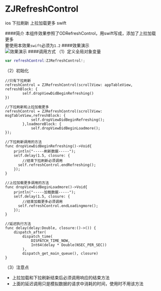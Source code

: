 # ZJRefreshControl
ios 下拉刷新 上拉加载更多 swift

####简介
本组件效果参照了ODRefreshControl，用swift写成，添加了上拉加载更多  
要使用本效果`swift`必须为`1.2`
####效果演示  
![效果演示](https://github.com/psvmc/ZJRefreshControl/raw/master/Images/refresh01.gif)
####调用方式
（1）定义全局对象变量

```swift
var refreshControl:ZJRefreshControl!;
```

（2）初始化


	//只有下拉刷新
	refreshControl = ZJRefreshControl(scrollView: appTableView, refreshBlock: {
            self.dropViewDidBeginRefreshing()
	})
	
	//下拉刷新和上拉加载更多
	refreshControl = ZJRefreshControl(scrollView: msgTableView,refreshBlock: {
                self.dropViewDidBeginRefreshing();
            },loadmoreBlock: {
                self.dropViewDidBeginLoadmore();
	});
	
	//下拉刷新调用的方法
	func dropViewDidBeginRefreshing()->Void{
        println("-----刷新数据-----");
        self.delay(1.5, closure: {
        	//结束下拉刷新必须调用
          self.refreshControl.endRefreshing();
        });
    }
    
    //上拉加载更多调用的方法
    func dropViewDidBeginLoadmore()->Void{
        println("-----加载数据-----");
        self.delay(1.5, closure: {
        	//结束加载更多必须调用
          self.refreshControl.endLoadingmore();
        });
    }
    
    //延迟执行方法
	func delay(delay:Double, closure:()->()) {
        dispatch_after(
            dispatch_time(
                DISPATCH_TIME_NOW,
                Int64(delay * Double(NSEC_PER_SEC))
            ),
            dispatch_get_main_queue(), closure)
    }

（3）注意点  

+ 上拉加载和下拉刷新结束后必须调用响应的结束方法
+ 上面的延迟调用只是模拟数据的请求中消耗的时间，使用时不用该方法

